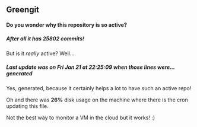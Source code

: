 ## Greengit

#### Do you wonder why this repository is so active?

##### After all it has 25802 commits!

But is it *really* active? Well...

##### Last update was on Fri Jan 21 at 22:25:09 when those lines were... generated

Yes, generated, because it certainly helps a lot to have such an active repo!

Oh and there was **26%** disk usage on the machine
where there is the cron updating this file.

Not the best way to monitor a VM in the cloud but it works! :)
